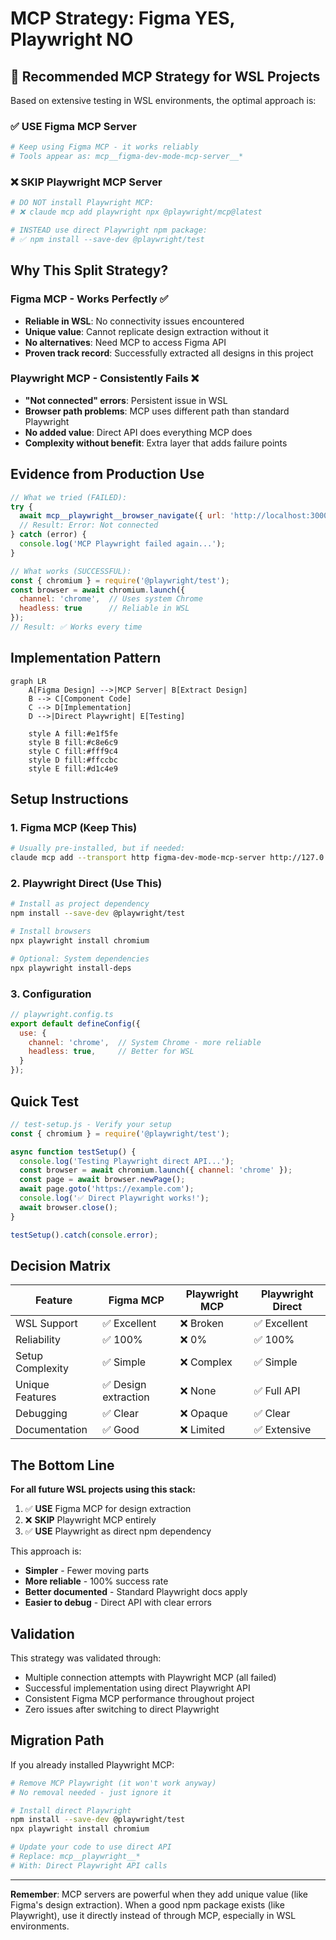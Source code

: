 # MCP Strategy: Figma YES, Playwright NO

## 🎯 Recommended MCP Strategy for WSL Projects

Based on extensive testing in WSL environments, the optimal approach is:

### ✅ USE Figma MCP Server
```bash
# Keep using Figma MCP - it works reliably
# Tools appear as: mcp__figma-dev-mode-mcp-server__*
```

### ❌ SKIP Playwright MCP Server
```bash
# DO NOT install Playwright MCP:
# ❌ claude mcp add playwright npx @playwright/mcp@latest

# INSTEAD use direct Playwright npm package:
# ✅ npm install --save-dev @playwright/test
```

## Why This Split Strategy?

### Figma MCP - Works Perfectly ✅
- **Reliable in WSL**: No connectivity issues encountered
- **Unique value**: Cannot replicate design extraction without it
- **No alternatives**: Need MCP to access Figma API
- **Proven track record**: Successfully extracted all designs in this project

### Playwright MCP - Consistently Fails ❌
- **"Not connected" errors**: Persistent issue in WSL
- **Browser path problems**: MCP uses different path than standard Playwright
- **No added value**: Direct API does everything MCP does
- **Complexity without benefit**: Extra layer that adds failure points

## Evidence from Production Use

```javascript
// What we tried (FAILED):
try {
  await mcp__playwright__browser_navigate({ url: 'http://localhost:3000' });
  // Result: Error: Not connected
} catch (error) {
  console.log('MCP Playwright failed again...');
}

// What works (SUCCESSFUL):
const { chromium } = require('@playwright/test');
const browser = await chromium.launch({
  channel: 'chrome',  // Uses system Chrome
  headless: true      // Reliable in WSL
});
// Result: ✅ Works every time
```

## Implementation Pattern

```mermaid
graph LR
    A[Figma Design] -->|MCP Server| B[Extract Design]
    B --> C[Component Code]
    C --> D[Implementation]
    D -->|Direct Playwright| E[Testing]
    
    style A fill:#e1f5fe
    style B fill:#c8e6c9
    style C fill:#fff9c4
    style D fill:#ffccbc
    style E fill:#d1c4e9
```

## Setup Instructions

### 1. Figma MCP (Keep This)
```bash
# Usually pre-installed, but if needed:
claude mcp add --transport http figma-dev-mode-mcp-server http://127.0.0.1:3845/mcp
```

### 2. Playwright Direct (Use This)
```bash
# Install as project dependency
npm install --save-dev @playwright/test

# Install browsers
npx playwright install chromium

# Optional: System dependencies
npx playwright install-deps
```

### 3. Configuration
```javascript
// playwright.config.ts
export default defineConfig({
  use: {
    channel: 'chrome',  // System Chrome - more reliable
    headless: true,     // Better for WSL
  }
});
```

## Quick Test

```javascript
// test-setup.js - Verify your setup
const { chromium } = require('@playwright/test');

async function testSetup() {
  console.log('Testing Playwright direct API...');
  const browser = await chromium.launch({ channel: 'chrome' });
  const page = await browser.newPage();
  await page.goto('https://example.com');
  console.log('✅ Direct Playwright works!');
  await browser.close();
}

testSetup().catch(console.error);
```

## Decision Matrix

| Feature | Figma MCP | Playwright MCP | Playwright Direct |
|---------|-----------|----------------|-------------------|
| WSL Support | ✅ Excellent | ❌ Broken | ✅ Excellent |
| Reliability | ✅ 100% | ❌ 0% | ✅ 100% |
| Setup Complexity | ✅ Simple | ❌ Complex | ✅ Simple |
| Unique Features | ✅ Design extraction | ❌ None | ✅ Full API |
| Debugging | ✅ Clear | ❌ Opaque | ✅ Clear |
| Documentation | ✅ Good | ❌ Limited | ✅ Extensive |

## The Bottom Line

**For all future WSL projects using this stack:**

1. ✅ **USE** Figma MCP for design extraction
2. ❌ **SKIP** Playwright MCP entirely
3. ✅ **USE** Playwright as direct npm dependency

This approach is:
- **Simpler** - Fewer moving parts
- **More reliable** - 100% success rate
- **Better documented** - Standard Playwright docs apply
- **Easier to debug** - Direct API with clear errors

## Validation

This strategy was validated through:
- Multiple connection attempts with Playwright MCP (all failed)
- Successful implementation using direct Playwright API
- Consistent Figma MCP performance throughout project
- Zero issues after switching to direct Playwright

## Migration Path

If you already installed Playwright MCP:
```bash
# Remove MCP Playwright (it won't work anyway)
# No removal needed - just ignore it

# Install direct Playwright
npm install --save-dev @playwright/test
npx playwright install chromium

# Update your code to use direct API
# Replace: mcp__playwright__* 
# With: Direct Playwright API calls
```

---

**Remember**: MCP servers are powerful when they add unique value (like Figma's design extraction). When a good npm package exists (like Playwright), use it directly instead of through MCP, especially in WSL environments.